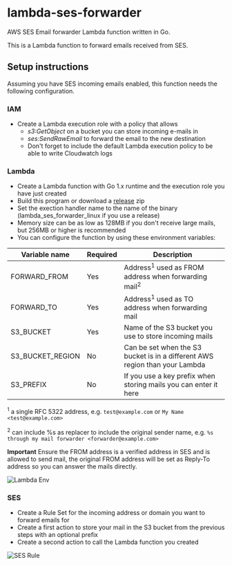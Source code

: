 # lambda-ses-forwarder
AWS SES Email forwarder Lambda function written in Go.

This is a Lambda function to forward emails received from SES.

## Setup instructions

Assuming you have SES incoming emails enabled, this function needs the following configuration.

### IAM

* Create a Lambda execution role with a policy that allows
    * _s3:GetObject_ on a bucket you can store incoming e-mails in
    * _ses:SendRawEmail_ to forward the email to the new destination
    * Don't forget to include the default Lambda execution policy to be able to write Cloudwatch logs

### Lambda

* Create a Lambda function with Go 1.x runtime and the execution role you have just created
* Build this program or download a [release](https://github.com/SebastiaanKlippert/lambda-ses-forwarder/releases) zip
* Set the exection handler name to the name of the binary (lambda_ses_forwarder_linux if you use a release)
* Memory size can be as low as 128MB if you don't receive large mails, but 256MB or higher is recommended
* You can configure the function by using these environment variables:

Variable name | Required | Description
--- | --- | ---
FORWARD_FROM | Yes | Address<sup>1</sup> used as FROM address when forwarding mail<sup>2</sup>
FORWARD_TO | Yes | Address<sup>1</sup> used as TO address when forwarding mail
S3_BUCKET | Yes | Name of the S3 bucket you use to store incoming mails
S3_BUCKET_REGION | No | Can be set when the S3 bucket is in a different AWS region than your Lambda
S3_PREFIX | No | If you use a key prefix when storing mails you can enter it here

<sup>1</sup> a single RFC 5322 address, e.g. `test@example.com` or `My Name <test@example.com>` 

<sup>2</sup> can include %s as replacer to include the original sender name, e.g. `%s through my mail forwarder <forwarder@example.com>`

**Important** Ensure the FROM address is a verified address in SES and is allowed to send mail, the original FROM address will be set as Reply-To address so you can answer the mails directly.

![Lambda Env](https://sklippert.s3-eu-central-1.amazonaws.com/public/lambda-env.png "Lambda environment")


### SES

* Create a Rule Set for the incoming address or domain you want to forward emails for
* Create a first action to store your mail in the S3 bucket from the previous steps with an optional prefix
* Create a second action to call the Lambda function you created

![SES Rule](https://sklippert.s3-eu-central-1.amazonaws.com/public/ses-rule.png "SES Rule")



